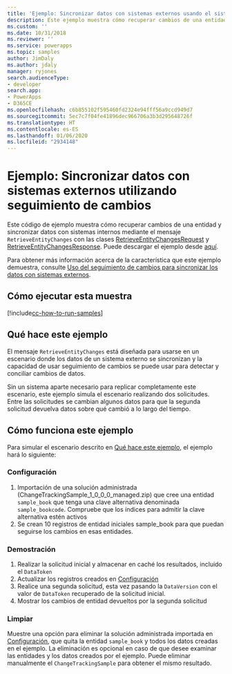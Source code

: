 ```yaml
---
title: 'Ejemplo: Sincronizar datos con sistemas externos usando el sistema de seguimiento de cambios (Common Data Service) | Microsoft Docs'
description: Este ejemplo muestra cómo recuperar cambios de una entidad y sincronizar datos con sistemas externos.
ms.custom: ''
ms.date: 10/31/2018
ms.reviewer: ''
ms.service: powerapps
ms.topic: samples
author: JimDaly
ms.author: jdaly
manager: ryjones
search.audienceType:
- developer
search.app:
- PowerApps
- D365CE
ms.openlocfilehash: c6b855102f595460fd2324e94fff56a9ccd949d7
ms.sourcegitcommit: 5ec7c7f04fe41896dec966706a3b3d295648726f
ms.translationtype: HT
ms.contentlocale: es-ES
ms.lasthandoff: 01/06/2020
ms.locfileid: "2934148"
---
```

# <a name="sample-synchronize-data-with-external-systems-using-change-tracking"></a>Ejemplo: Sincronizar datos con sistemas externos utilizando seguimiento de cambios

<!-- https://docs.microsoft.com/dynamics365/customer-engagement/developer/sample-synchronize-data-external-systems-using-change-tracking -->

Este código de ejemplo muestra cómo recuperar cambios de una entidad y sincronizar datos con sistemas internos mediante el mensaje `RetrieveEntityChanges` con las clases [RetrieveEntityChangesRequest](https://docs.microsoft.com/dotnet/api/microsoft.xrm.sdk.messages.retrieveentitychangesrequest) y [RetrieveEntityChangesResponse](https://docs.microsoft.com/dotnet/api/microsoft.xrm.sdk.messages.retrieveentitychangesresponse). Puede descargar el ejemplo desde [aquí](https://github.com/Microsoft/PowerApps-Samples/tree/master/cds/orgsvc/C%23/Changetracking).

Para obtener más información acerca de la característica que este ejemplo demuestra, consulte [Uso del seguimiento de cambios para sincronizar los datos con sistemas externos](https://docs.microsoft.com/powerapps/developer/common-data-service/use-change-tracking-synchronize-data-external-systems).
<!-- The link above won't work until the topic is published -->

## <a name="how-to-run-this-sample"></a>Cómo ejecutar esta muestra

[!include[cc-how-to-run-samples](../../includes/cc-how-to-run-samples.md)]

## <a name="what-this-sample-does"></a>Qué hace este ejemplo

El mensaje `RetrieveEntityChanges` está diseñada para usarse en un escenario donde los datos de un sistema externo se sincronizan y la capacidad de usar seguimiento de cambios se puede usar para detectar y conciliar cambios de datos.

Sin un sistema aparte necesario para replicar completamente este escenario, este ejemplo simula el escenario realizando dos solicitudes. Entre las solicitudes se cambian algunos datos para que la segunda solicitud devuelva datos sobre qué cambió a lo largo del tiempo.

## <a name="how-this-sample-works"></a>Cómo funciona este ejemplo

Para simular el escenario descrito en [Qué hace este ejemplo](#what-this-sample-does), el ejemplo hará lo siguiente:

### <a name="setup"></a>Configuración

1. Importación de una solución administrada (ChangeTrackingSample_1_0_0_0_managed.zip) que cree una entidad `sample_book` que tenga una clave alternativa denominada `sample_bookcode`. Compruebe que los índices para admitir la clave alternativa estén activos
1. Se crean 10 registros de entidad iniciales sample_book para que puedan seguirse los cambios en esas entidades.

### <a name="demonstrate"></a>Demostración

1. Realizar la solicitud inicial y almacenar en caché los resultados, incluido el `DataToken`
1. Actualizar los registros creados en [Configuración](#setup)
1. Realice una segunda solicitud, esta vez pasando la `DataVersion` con el valor de `DataToken` recuperado de la solicitud inicial.
1. Mostrar los cambios de entidad devueltos por la segunda solicitud

### <a name="clean-up"></a>Limpiar

Muestre una opción para eliminar la solución administrada importada en [Configuración](#setup), que quita la entidad `sample_book` y todos los datos creadas en el ejemplo. La eliminación es opcional en caso de que desee examinar las entidades y los datos creados por el ejemplo. Puede eliminar manualmente el `ChangeTrackingSample` para obtener el mismo resultado.
